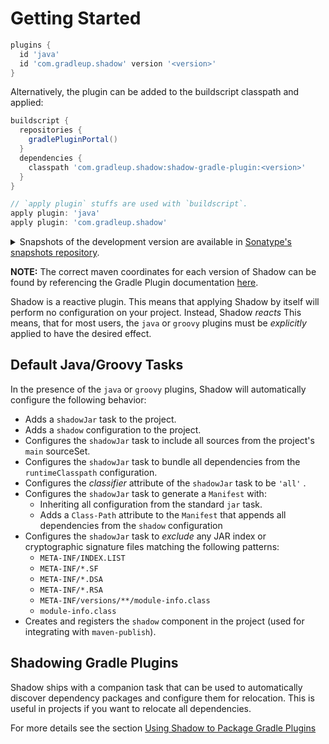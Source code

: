 # Getting Started

```groovy
plugins {
  id 'java'
  id 'com.gradleup.shadow' version '<version>'
}
```

Alternatively, the plugin can be added to the buildscript classpath and applied:

```groovy
buildscript {
  repositories {
    gradlePluginPortal()
  }
  dependencies {
    classpath 'com.gradleup.shadow:shadow-gradle-plugin:<version>'
  }
}

// `apply plugin` stuffs are used with `buildscript`.
apply plugin: 'java'
apply plugin: 'com.gradleup.shadow'
```

<details>
<summary>Snapshots of the development version are available in 
<a href="https://oss.sonatype.org/content/repositories/snapshots/com/gradleup/shadow/shadow-gradle-plugin/">
Sonatype's snapshots repository</a>.
</summary>
<p>

```groovy
buildscript {
  repositories {
    mavenCentral()
    maven { url = 'https://oss.sonatype.org/content/repositories/snapshots/' }
  }
  dependencies {
    classpath 'com.gradleup.shadow:shadow-gradle-plugin:<version>'
  }
}

// `apply plugin` stuffs are used with `buildscript`.
apply plugin: 'java'
apply plugin: 'com.gradleup.shadow'
```

</p>
</details>

**NOTE:** The correct maven coordinates for each version of Shadow can be found by referencing the Gradle Plugin documentation [here](https://plugins.gradle.org/plugin/com.gradleup.shadow).

Shadow is a reactive plugin.
This means that applying Shadow by itself will perform no configuration on your project.
Instead, Shadow _reacts_
This means, that for most users, the `java` or `groovy` plugins must be _explicitly_ applied
to have the desired effect.

## Default Java/Groovy Tasks

In the presence of the `java` or `groovy` plugins, Shadow will automatically configure the
following behavior:

* Adds a `shadowJar` task to the project.
* Adds a `shadow` configuration to the project.
* Configures the `shadowJar` task to include all sources from the project's `main` sourceSet.
* Configures the `shadowJar` task to bundle all dependencies from the `runtimeClasspath` configuration.
* Configures the _classifier_ attribute of the `shadowJar` task to be `'all'` .
* Configures the `shadowJar` task to generate a `Manifest` with:
  * Inheriting all configuration from the standard `jar` task.
  * Adds a `Class-Path` attribute to the `Manifest` that appends all dependencies from the `shadow` configuration
* Configures the `shadowJar` task to _exclude_ any JAR index or cryptographic signature files matching the following patterns:
  * `META-INF/INDEX.LIST`
  * `META-INF/*.SF`
  * `META-INF/*.DSA`
  * `META-INF/*.RSA`
  * `META-INF/versions/**/module-info.class`
  * `module-info.class`
* Creates and registers the `shadow` component in the project (used for integrating with `maven-publish`).

## Shadowing Gradle Plugins

Shadow ships with a companion task that can be used to automatically discover dependency packages and configure 
them for relocation. This is useful in projects if you want to relocate all dependencies.

For more details see the section [Using Shadow to Package Gradle Plugins](/plugins/)
